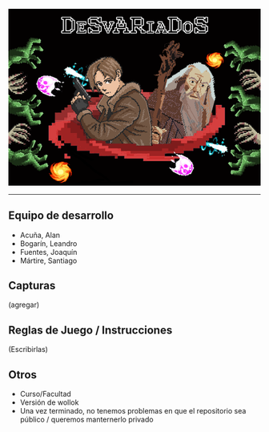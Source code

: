 ![](assets/MenuReadMe.png)

-----

## Equipo de desarrollo

- Acuña, Alan
- Bogarín, Leandro
- Fuentes, Joaquín
- Mártire, Santiago

## Capturas

(agregar)

## Reglas de Juego / Instrucciones

(Escribirlas)


## Otros

- Curso/Facultad
- Versión de wollok
- Una vez terminado, no tenemos problemas en que el repositorio sea público / queremos manternerlo privado
